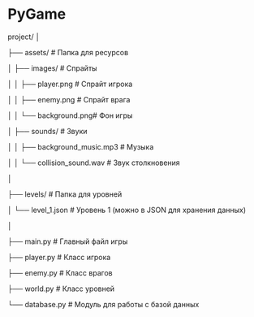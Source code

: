 # PyGame
project/
│

├── assets/               # Папка для ресурсов

│   ├── images/           # Спрайты

│   │   ├── player.png    # Спрайт игрока

│   │   ├── enemy.png     # Спрайт врага

│   │   └── background.png# Фон игры

│   ├── sounds/           # Звуки

│   │   ├── background_music.mp3 # Музыка

│   │   └── collision_sound.wav  # Звук столкновения

│

├── levels/               # Папка для уровней

│   └── level_1.json      # Уровень 1 (можно в JSON для хранения данных)

│

├── main.py               # Главный файл игры

├── player.py             # Класс игрока

├── enemy.py              # Класс врагов

├── world.py              # Класс уровней

└── database.py           # Модуль для работы с базой данных
